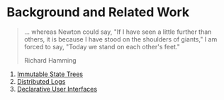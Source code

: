 # Background and Related Work


> ... whereas Newton could say, "If I have seen a little further than others, it is because I have stood on the shoulders of giants," I am forced to say, "Today we stand on each other's feet."
>
> Richard Hamming

1. [Immutable State Trees](background-and-related-work--immutable-state-trees.md)
2. [Distributed Logs](background-and-related-work--distributed-logs.md)
3. [Declarative User Interfaces](background-and-related-work--declarative-user-interfaces.md)
